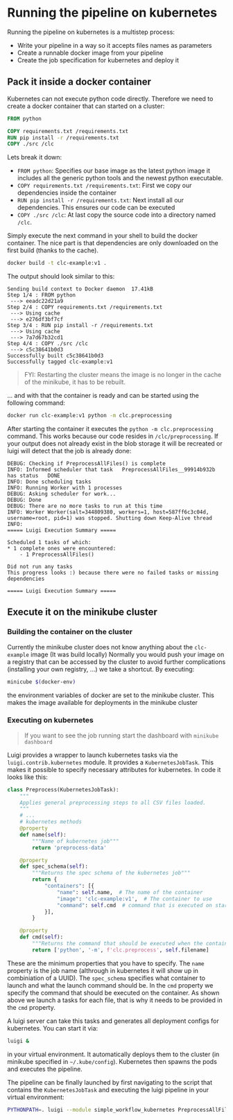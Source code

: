 # Running the pipeline on kubernetes

Running the pipeline on kubernetes is a multistep process:

- Write your pipeline in a way so it accepts files names as parameters
- Create a runnable docker image from your pipeline
- Create the job specification for kubernetes and deploy it

## Pack it inside a docker container

Kubernetes can not execute python code directly. Therefore we need to create a docker container
that can started on a cluster:

```dockerfile
FROM python

COPY requirements.txt /requirements.txt
RUN pip install -r /requirements.txt
COPY ./src /clc
```

Lets break it down:

- `FROM python`: Specifies our base image as the latest python image it includes all the generic python tools and
  the newest python executable.
- `COPY requirements.txt /requirements.txt`: First we copy our dependencies inside the
  container
- `RUN pip install -r /requirements.txt`: Next install all our dependencies. This ensures our code can be executed
- `COPY ./src /clc`: At last copy the source code into a directory named `/clc`. 

Simply execute the next command in your shell to build the docker container. The nice part is that dependencies are
only downloaded on the first build (thanks to the cache). 

```bash
docker build -t clc-example:v1 .
``` 

The output should look similar to this:

```text
Sending build context to Docker daemon  17.41kB
Step 1/4 : FROM python
 ---> eeadc22d21a9
Step 2/4 : COPY requirements.txt /requirements.txt
 ---> Using cache
 ---> e276df3bf7cf
Step 3/4 : RUN pip install -r /requirements.txt
 ---> Using cache
 ---> 7a7d67b32cd1
Step 4/4 : COPY ./src /clc
 ---> c5c38641b0d3
Successfully built c5c38641b0d3
Successfully tagged clc-example:v1
```

> FYI: Restarting the cluster means the image is no longer in the cache of the minikube, it has to be rebuilt.

... and with that the container is ready and can be started using the following command:

```bash
docker run clc-example:v1 python -m clc.preprocessing
```

After starting the container it executes the `python -m clc.preprocessing` command. This works because our code resides
in `/clc/preprocessing`. If your output does not already exist in the blob storage it will be recreated or luigi will detect 
that the job is already done:

```text
DEBUG: Checking if PreprocessAllFiles() is complete
INFO: Informed scheduler that task   PreprocessAllFiles__99914b932b   has status   DONE
INFO: Done scheduling tasks
INFO: Running Worker with 1 processes
DEBUG: Asking scheduler for work...
DEBUG: Done
DEBUG: There are no more tasks to run at this time
INFO: Worker Worker(salt=344809380, workers=1, host=587ff6c3c04d, username=root, pid=1) was stopped. Shutting down Keep-Alive thread
INFO: 
===== Luigi Execution Summary =====

Scheduled 1 tasks of which:
* 1 complete ones were encountered:
    - 1 PreprocessAllFiles()

Did not run any tasks
This progress looks :) because there were no failed tasks or missing dependencies

===== Luigi Execution Summary =====
```

## Execute it on the minikube cluster

### Building the container on the cluster

Currently the minikube cluster does not know anything about the `clc-example` image (It was build locally)
Normally you would push your image on a registry that can be accessed by the cluster to avoid further complications
(installing your own registry, ...) we take a shortcut. By executing:

```bash
minicube $(docker-env)
``` 

the environment variables of docker are set to the minikube cluster. 
This makes the image available for deployments in the minikube cluster

### Executing on kubernetes

> If you want to see the job running start the dashboard with `minikube dashboard`

Luigi provides a wrapper to launch kubernetes tasks via the `luigi.contrib.kubernetes` module. It provides
a `KubernetesJobTask`. This makes it possible to specify necessary attributes for kubernetes. In code it looks
like this:

```python
class Preprocess(KubernetesJobTask):
    """
    Applies general preprocessing steps to all CSV files loaded.
    """
    # ...
    # kubernetes methods
    @property
    def name(self):
        """Name of kubernetes job"""
        return 'preprocess-data'

    @property
    def spec_schema(self):
        """Returns the spec schema of the kubernetes job"""
        return {
            "containers": [{
                "name": self.name,  # The name of the container
                "image": 'clc-example:v1',  # The container to use
                "command": self.cmd  # command that is executed on start of the container
            }],
        }

    @property
    def cmd(self):
        """Returns the command that should be executed when the container starts"""
        return ['python', '-m', f'clc.preprocess', self.filename]
```

These are the minimum properties that you have to specify. The `name` property is the job name (althrough in kubernetes
it will show up in combiniation of a UUID). The `spec_schema` specifies what container to launch and what the launch
command should be. In the `cmd` property we specify the command that should be executed on the container. As shown above
we launch a tasks for each file, that is why it needs to be provided in the `cmd` property.

A luigi server can take this tasks and generates all deployment configs for kubernetes. You can start it via:

```bash
luigi &
```

in your virtual environment. It automatically deploys them to the cluster (in minikube specified in `~/.kube/config`). Kubernetes then spawns the pods and executes the pipeline.

The pipeline can be finally launched by first navigating to the script that contains the `KubernetesJobTask` and
executing the luigi pipeline in your virtual environment: 

```bash
PYTHONPATH=. luigi --module simple_workflow_kubernetes PreprocessAllFiles --workers 2
```
